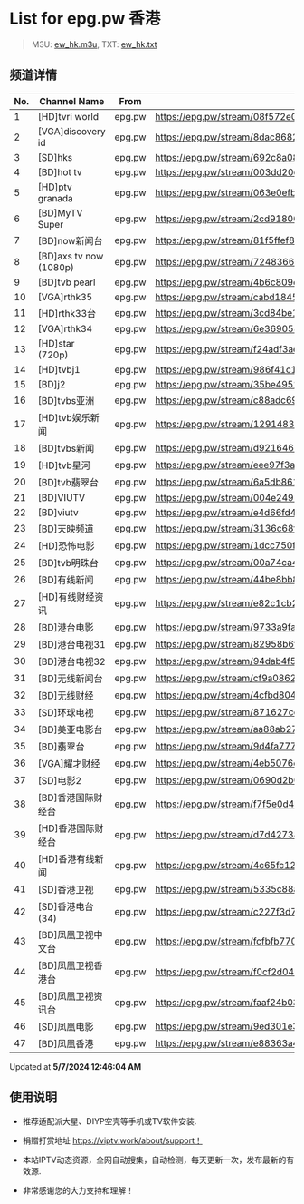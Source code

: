 # List for **epg.pw 香港**

> M3U: [ew_hk.m3u](./ew_hk.m3u ), TXT: [ew_hk.txt](./txt/ew_hk.txt )

## 频道详情

| No. | Channel Name | From | Source |
| --- | ------------ | ---- | ------ |
| 1 | [HD]tvri world | epg.pw | <https://epg.pw/stream/08f572e03fb04a0e394febb2e2d08082cedc4ecba339019008f471731e6a8f88.m3u8> |
| 2 | [VGA]discovery id | epg.pw | <https://epg.pw/stream/8dac86825af17958c13e5eabee0168f6a409f591cd827b886394ecd9b2237d2c.ctv> |
| 3 | [SD]hks | epg.pw | <https://epg.pw/stream/692c8a08e7da9ab3595a7fcf3e32f316317a3fcfb86850ad8fa24c14b91781b9.ctv> |
| 4 | [BD]hot tv | epg.pw | <https://epg.pw/stream/003dd20d26bcb148d8a87c2432e713fba241a2acca6e334ad7b2ec96dc1fc499.m3u8> |
| 5 | [HD]ptv granada | epg.pw | <https://epg.pw/stream/063e0efb004c2bf1bd5c101466186d8ab3911e3f0fc4946c12e2e31213470fe5.m3u8> |
| 6 | [BD]MyTV Super | epg.pw | <https://epg.pw/stream/2cd91800ed3e6b99c51d6baec79e5a5945ffaa4d113b0e2711d6931e0c9789d5.ctv> |
| 7 | [BD]now新闻台 | epg.pw | <https://epg.pw/stream/81f5ffef845e8ea1bb69389d2413f8d7869efc69fbbeffd9b5cf200a853efdf8.ctv> |
| 8 | [BD]axs tv now (1080p) | epg.pw | <https://epg.pw/stream/724836601896e4352220aba1836d449f5ee96a3c8455f000043d4b5688ec0093.m3u8> |
| 9 | [BD]tvb pearl | epg.pw | <https://epg.pw/stream/4b6c809c8f12c14f840b1a00024562de2a134fe653509cc76ff6782f881a05d1.ctv> |
| 10 | [VGA]rthk35 | epg.pw | <https://epg.pw/stream/cabd18457f278cda40ac160bccabf77a6b0ad341e50a00bd62620d78819dd220.m3u8> |
| 11 | [HD]rthk33台 | epg.pw | <https://epg.pw/stream/3cd84be1fb3623f1c3ba7d3d26e3d607331255d6559bd3e6ded774a1ff7c2b89.m3u8> |
| 12 | [VGA]rthk34 | epg.pw | <https://epg.pw/stream/6e369058eba43ac78a0c076f78eaa1227afd471bdccf9df70077738d1152e0ba.m3u8> |
| 13 | [HD]star (720p) | epg.pw | <https://epg.pw/stream/f24adf3ae738b4720ff1599714fc3ba70607c0f3ceea78303f37d5b4aa1dcf0d.m3u8> |
| 14 | [HD]tvbj1 | epg.pw | <https://epg.pw/stream/986f41c189cd130338872f44469eba694424dbbb2a9b61639365b47400dde6b3.m3u8> |
| 15 | [BD]j2 | epg.pw | <https://epg.pw/stream/35be49526efe9576baa6ecdfacd7c7b7a91e12d4991a5c65bebfe97313d8aa81.ctv> |
| 16 | [BD]tvbs亚洲 | epg.pw | <https://epg.pw/stream/c88adc69fe22cc05c7ff2984ad14db99f461e6dda12687cb7bbaf5e03a357a38.m3u8> |
| 17 | [HD]tvb娱乐新闻 | epg.pw | <https://epg.pw/stream/129148399c951de40a4cff7cc62787466f1b6df54c1c44216760dbc9395dc0a3.m3u8> |
| 18 | [BD]tvbs新闻 | epg.pw | <https://epg.pw/stream/d921646bb0337ca8745a99b2d9b535287b2e71993b2c87b7b4b67c4e3d211495.m3u8> |
| 19 | [HD]tvb星河 | epg.pw | <https://epg.pw/stream/eee97f3ab8d484adff720fc3c90eb1f280b02264d5d2e3971262bb416aab5767.m3u8> |
| 20 | [BD]tvb翡翠台 | epg.pw | <https://epg.pw/stream/6a5db861f69d8e928c116e919c45af99b1968d1bb200885b84f97fa9349224ca.m3u8> |
| 21 | [BD]VIUTV | epg.pw | <https://epg.pw/stream/004e2492652cf112e5140d68e99832dfcae8c3db8123c328ff2587200461ae53.ctv> |
| 22 | [BD]viutv | epg.pw | <https://epg.pw/stream/e4d66fd4c29cf74a40b5d3bb9743f71e4409147a50bb971428057839a054fd3a.ctv> |
| 23 | [BD]天映频道 | epg.pw | <https://epg.pw/stream/3136c68fc85d2765f354fae6d2c30aa332a7945207078bdbeaead2dc2ae83f21.ctv> |
| 24 | [HD]恐怖电影 | epg.pw | <https://epg.pw/stream/1dcc750f3d1a767e49a253ecc64eb1db0e8191a5621fa054f5e07342b8be30bb.ctv> |
| 25 | [BD]tvb明珠台 | epg.pw | <https://epg.pw/stream/00a74ca4020cd952c9e1ff1f90b8f7b9be9c1da4f0a915e1e0aa7c9dfa356197.ctv> |
| 26 | [BD]有线新闻 | epg.pw | <https://epg.pw/stream/44be8bb84f721a391dd440176463c4db70d2abd9950a2138ae3f9169b6ce178d.m3u8> |
| 27 | [HD]有线财经资讯 | epg.pw | <https://epg.pw/stream/e82c1cb2d8c23b892f8ff1ddedd4235df215dc4af511fccfe823471582bda4a0.m3u8> |
| 28 | [BD]港台电影 | epg.pw | <https://epg.pw/stream/9733a9faedac1ecb653defe0c92c8c29c8e1f07b0869bd241b1b2ad7737c1dde.ctv> |
| 29 | [BD]港台电视31 | epg.pw | <https://epg.pw/stream/82958b6fd2830dc249d1f2bccc5e6722e8d9cc42d48edace71661e497345e10a.ctv> |
| 30 | [BD]港台电视32 | epg.pw | <https://epg.pw/stream/94dab4f5d8a4a4c0c0f33a1393a06ccd28bdbbd1e850b334b5068eb98ad8bdb0.ctv> |
| 31 | [BD]无线新闻台 | epg.pw | <https://epg.pw/stream/cf9a086284373e6083058ffee13a822e2e193f5e19d3ff25b6e90062e4109c89.ctv> |
| 32 | [BD]无线财经 | epg.pw | <https://epg.pw/stream/4cfbd8042c72a22081ceec0c87e7bb7ded78a5ea32bb6f709e5375a7304b8d1c.ctv> |
| 33 | [SD]环球电视 | epg.pw | <https://epg.pw/stream/871627cefa0727603ae38287f349e796402982c186ea32bea812ef9d764c5923.m3u8> |
| 34 | [BD]美亚电影台 | epg.pw | <https://epg.pw/stream/aa88ab270d022850b9ed3159bfa0e6123828543c72f65c502dadd3e7438db368.ctv> |
| 35 | [BD]翡翠台 | epg.pw | <https://epg.pw/stream/9d4fa7779c923ec2103a461f5d8c22275532ee65b176d1c476ce727188ee512f.ctv> |
| 36 | [VGA]耀才财经 | epg.pw | <https://epg.pw/stream/4eb5076e2c3d0b2d37160044f2676c072abecaaa7b3e9ddc24230af1e824d4cb.m3u8> |
| 37 | [SD]电影2 | epg.pw | <https://epg.pw/stream/0690d2b07abb9cba3fba925444a8cdf4eaee34ecd24234c98e7cf4b03328e77e.ctv> |
| 38 | [BD]香港国际财经台 | epg.pw | <https://epg.pw/stream/f7f5e0d49942c1dffdba93fd695feb7f6d42f141263245ae791ffce372ec1143.ctv> |
| 39 | [HD]香港国际财经台 | epg.pw | <https://epg.pw/stream/d7d42738d28d82242956de378400f29c137bb4844173f1517b19bad0dd5c95d5.m3u8> |
| 40 | [HD]香港有线新闻 | epg.pw | <https://epg.pw/stream/4c65fc12a950810e9f068c55b2abf43cf7937762e9c5d4d44381205743c731bf.ctv> |
| 41 | [SD]香港卫视 | epg.pw | <https://epg.pw/stream/5335c88a9a7d8b74173b491f480d4f94e8d3bd596af54478106aa2399e6c7917.ctv> |
| 42 | [SD]香港电台(34) | epg.pw | <https://epg.pw/stream/c227f3d71cd6f0d5a4c3eed6b7ba17dcc4ba4fe7bad59c47813d70f5e9eee02d.m3u8> |
| 43 | [BD]凤凰卫视中文台 | epg.pw | <https://epg.pw/stream/fcfbfb7706ed19b7a44b1c75c65ffbf5e6eb4db471129ffd0055882de933e310.ctv> |
| 44 | [BD]凤凰卫视香港台 | epg.pw | <https://epg.pw/stream/f0cf2d043b45d96c7b24937d0ad51c770eef055126994d05de713a192bdfb179.ctv> |
| 45 | [BD]凤凰卫视资讯台 | epg.pw | <https://epg.pw/stream/faaf24b03d0e3d67bcb554675b88bcff65c6ab4545ea1c20327cc1f786ce5649.ctv> |
| 46 | [SD]凤凰电影 | epg.pw | <https://epg.pw/stream/9ed301e39bb8ca159e243f22b480bf96dd911e48e89709a29959a5aab65608cf.ctv> |
| 47 | [BD]凤凰香港 | epg.pw | <https://epg.pw/stream/e88363a4ce6a2aa625ab98e3d840c778baec8405e1adb31a1a94f5d6518982ef.m3u8> |

Updated at **5/7/2024 12:46:04 AM**

## 使用说明

- 推荐适配派大星、DIYP空壳等手机或TV软件安装.

- 捐赠打赏地址 <https://viptv.work/about/support！>

- 本站IPTV动态资源，全网自动搜集，自动检测，每天更新一次，发布最新的有效源.

- 非常感谢您的大力支持和理解！
